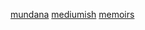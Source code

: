 [mundana](https://letstalkmore.github.io/mundana/)
[mediumish](https://letstalkmore.github.io/mediumish/)
[memoirs](https://letstalkmore.github.io/memoirs/)

